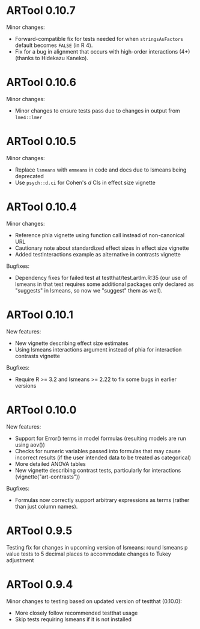 # ARTool 0.10.7

Minor changes:

* Forward-compatible fix for tests needed for when `stringsAsFactors` default
  becomes `FALSE` (in R 4).
* Fix for a bug in alignment that occurs with high-order interactions (4+)
  (thanks to Hidekazu Kaneko).


# ARTool 0.10.6

Minor changes:

* Minor changes to ensure tests pass due to changes in output from `lme4::lmer`


# ARTool 0.10.5

Minor changes:

* Replace `lsmeans` with `emmeans` in code and docs due to lsmeans being deprecated
* Use `psych::d.ci` for Cohen's _d_ CIs in effect size vignette


# ARTool 0.10.4

Minor changes:

* Reference phia vignette using function call instead of non-canonical URL
* Cautionary note about standardized effect sizes in effect size vignette
* Added testInteractions example as alternative in contrasts vignette

Bugfixes:

* Dependency fixes for failed test at testthat/test.artlm.R:35 (our use of lsmeans in that
test requires some additional packages only declared as "suggests" in lsmeans, so now
we "suggest" them as well).


# ARTool 0.10.1

New features:

* New vignette describing effect size estimates
* Using lsmeans interactions argument instead of phia for interaction contrasts vignette

Bugfixes:

* Require R >= 3.2 and lsmeans >= 2.22 to fix some bugs in earlier versions


# ARTool 0.10.0

New features:

* Support for Error() terms in model formulas (resulting models are run using aov())
* Checks for numeric variables passed into formulas that may cause incorrect results (if the user intended data to be treated as categorical)
* More detailed ANOVA tables
* New vignette describing contrast tests, particularly for interactions (vignette("art-contrasts"))

Bugfixes:

* Formulas now correctly support arbitrary expressions as terms (rather than just column names).


# ARTool 0.9.5

Testing fix for changes in upcoming version of lsmeans: round lsmeans p value tests to 5 decimal places to accommodate changes to Tukey adjustment


# ARTool 0.9.4

Minor changes to testing based on updated version of testthat (0.10.0):

* More closely follow recommended testthat usage
* Skip tests requiring lsmeans if it is not installed

